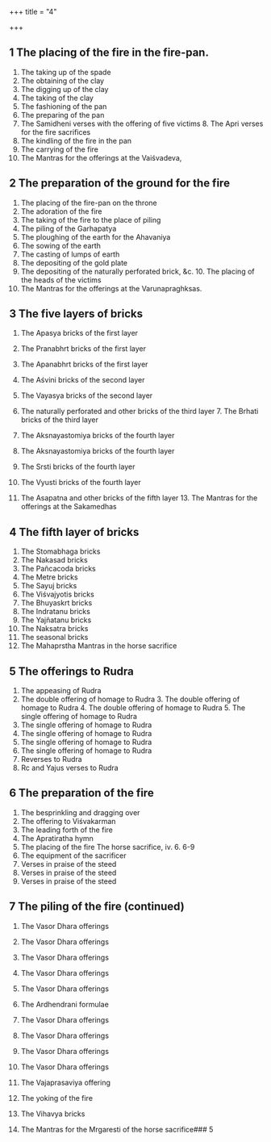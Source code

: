 +++
title = "4"

+++
## 1 The placing of the fire in the fire-pan.
1. The taking up of the spade
2. The obtaining of the clay
3. The digging up of the clay
4. The taking of the clay
5. The fashioning of the pan
6. The preparing of the pan
7. The Samidheni verses with the offering of five victims 8. The Apri verses for the fire sacrifices
9. The kindling of the fire in the pan
10. The carrying of the fire
11. The Mantras for the offerings at the Vaiśvadeva,
## 2 The preparation of the ground for the fire
1. The placing of the fire-pan on the throne
2. The adoration of the fire
3. The taking of the fire to the place of piling
4. The piling of the Garhapatya
5. The ploughing of the earth for the Ahavaniya
6. The sowing of the earth
7. The casting of lumps of earth
8. The depositing of the gold plate
9. The depositing of the naturally perforated brick, &c. 10. The placing of the heads of the victims
11. The Mantras for the offerings at the Varunapraghksas.
## 3 The five layers of bricks
1. The Apasya bricks of the first layer
2. The Pranabhrt bricks of the first layer
3. The Apanabhrt bricks of the first layer
4. The Aśvini bricks of the second layer
5. The Vayasya bricks of the second layer
6. The naturally perforated and other bricks of the third layer 7. The Brhati bricks of the third layer
8. The Aksnayastomiya bricks of the fourth layer
9. The Aksnayastomiya bricks of the fourth layer
10. The Srsti bricks of the fourth layer
11. The Vyusti bricks of the fourth layer

12. The Asapatna and other bricks of the fifth layer 13. The Mantras for the offerings at the Sakamedhas

## 4 The fifth layer of bricks
1. The Stomabhaga bricks
2. The Nakasad bricks
8. The Pañcacoda bricks
4. The Metre bricks
5. The Sayuj bricks
6. The Viśvajyotis bricks
7. The Bhuyaskrt bricks
8. The Indratanu bricks
9. The Yajñatanu bricks
10. The Naksatra bricks
11. The seasonal bricks
12. The Mahaprstha Mantras in the horse sacrifice
## 5 The offerings to Rudra
1. The appeasing of Rudra
2. The double offering of homage to Rudra 3. The double offering of homage to Rudra 4. The double offering of homage to Rudra 5. The single offering of homage to Rudra
6. The single offering of homage to Rudra
7. The single offering of homage to Rudra
8. The single offering of homage to Rudra
9. The single offering of homage to Rudra
10. Reverses to Rudra
11. Rc and Yajus verses to Rudra

## 6 The preparation of the fire
1. The besprinkling and dragging over
2. The offering to Viśvakarman
3. The leading forth of the fire
4. The Apratiratha hymn
5. The placing of the fire
   The horse sacrifice, iv. 6. 6-9
6. The equipment of the sacrificer
7. Verses in praise of the steed
8. Verses in praise of the steed
9. Verses in praise of the steed

## 7 The piling of the fire (continued)
1. The Vasor Dhara offerings
2. The Vasor Dhara offerings
3. The Vasor Dhara offerings
4. The Vasor Dhara offerings
5. The Vasor Dhara offerings
6. The Ardhendrani formulae
7. The Vasor Dhara offerings
8. The Vasor Dhara offerings
9. The Vasor Dhara offerings

11. The Vasor Dhara offerings
12. The Vajaprasaviya offering
13. The yoking of the fire
14. The Vihavya bricks
15. The Mantras for the Mrgaresti of the horse sacrifice### 5